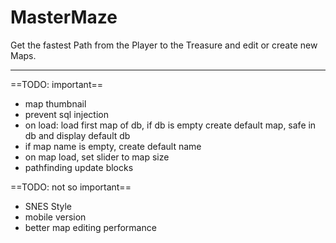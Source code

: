 # MasterMaze

Get the fastest Path from the Player to the Treasure and edit or create new Maps.

* * *

==TODO: important==
- map thumbnail
- prevent sql injection
- on load: load first map of db, if db is empty create default map, safe in db and display default db
- if map name is empty, create default name
- on map load, set slider to map size
- pathfinding update blocks

==TODO: not so important==
- SNES Style
- mobile version
- better map editing performance

